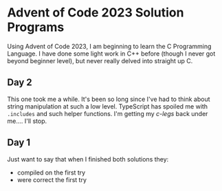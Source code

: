 # Advent of Code 2023 Solution Programs

Using Advent of Code 2023, I am beginning to learn the C Programming Language. I have done some light work in C++ before (though I never got beyond beginner level), but never really delved into straight up C.

## Day 2

This one took me a while. It's been so long since I've had to think about string manipulation at such a low level. TypeScript has spoiled me with `.includes` and such helper functions. I'm getting my _c-legs_ back under me.... I'll stop.

## Day 1

Just want to say that when I finished both solutions they:
- compiled on the first try
- were correct the first try

